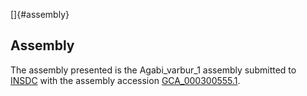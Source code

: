 []{#assembly}

Assembly
--------

The assembly presented is the Agabi\_varbur\_1 assembly submitted to
[INSDC](http://www.insdc.org) with the assembly accession
[GCA\_000300555.1](http://www.ebi.ac.uk/ena/data/view/GCA_000300555.1).
